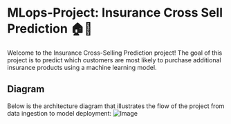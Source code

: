 # MLops-Project: Insurance Cross Sell Prediction 🏠🏥

Welcome to the Insurance Cross-Selling Prediction project! The goal of this project is to predict which customers are most likely to purchase additional insurance products using a machine learning model.

## Diagram
Below is the architecture diagram that illustrates the flow of the project from data ingestion to model deployment:
![Image]()
